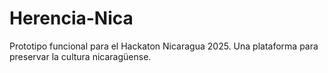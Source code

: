 # Herencia-Nica
Prototipo funcional para el Hackaton Nicaragua 2025. Una plataforma para preservar la cultura nicaragüense.
